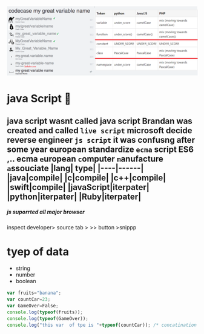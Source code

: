 
![codeCase](https://raw.githubusercontent.com/wer340/python-angelayu/main/day-1/image/codeCasepng.png)
--------
# java Script 🚩
java script wasnt called java script Brandan was created and called `live script` microsoft decide reverse engineer `js script` it was confusng after some year 
european standardize `ecma` script ES6 ,.. ecma `e`uropean `c`omputer `m`anufacture `a`ssouciate
|lang|  type|
|----|------|
|java|compile|
|c|compile|
|c++|compile|
|swift|compile|
|javaScript|iterpater|
|python|iterpater|
|Ruby|iterpater|
-----

##### js suporrted all major browser
inspect developer> source tab > >> button >snippp

# tyep of data 
+ string
+ number
+ boolean
```js 
var fruits="banana";
var countCar=23;
var GameOver=False;
console.log(typeof(fruits));
console.log(typeof(GameOver));
console.log("this var  of tpe is "+typeof(countCar)); /* concatination with plus sign +    */
```
